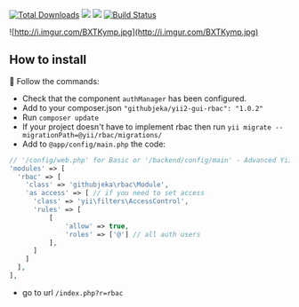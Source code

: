 [![Total Downloads](https://poser.pugx.org/githubjeka/yii2-gui-rbac/downloads)](https://packagist.org/packages/githubjeka/yii2-gui-rbac)
[![](https://img.shields.io/badge/see-DEMO-green.svg?style=flat)](https://basic-rbac-githubjeka.c9.io/basic/web/index.php?r=rbac)
[![](https://img.shields.io/badge/to_yii2_issue-42-blue.svg?style=flat)](https://github.com/yiisoft/yii2/issues/42 )
[![Build Status](https://travis-ci.org/githubjeka/gui-rbac-yii2.svg)](https://travis-ci.org/githubjeka/gui-rbac-yii2)

![http://i.imgur.com/BXTKymp.jpg](http://i.imgur.com/BXTKymp.jpg)

## How to install

:baby_chick: Follow the commands: 
- Check that the component `authManager` has been configured.
- Add to your composer.json `"githubjeka/yii2-gui-rbac": "1.0.2"`
- Run `composer update`
- If your project doesn't have to implement rbac then run `yii migrate --migrationPath=@yii/rbac/migrations/` 
- Add to `@app/config/main.php` the code:
```php
// '/config/web.php' for Basic or '/backend/config/main' - Advanced Yii2 application.
'modules' => [
  'rbac' => [
    'class' => 'githubjeka\rbac\Module',
    'as access' => [ // if you need to set access
      'class' => 'yii\filters\AccessControl',
      'rules' => [
          [
              'allow' => true,
              'roles' => ['@'] // all auth users 
          ],
      ]
    ]
  ],
],
```
- go to url `/index.php?r=rbac`
